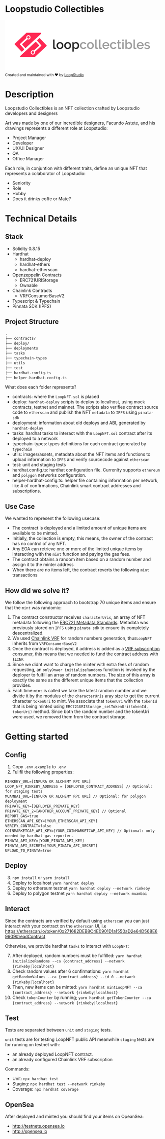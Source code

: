 # Loopstudio Collectibles

![Loopcollectibles](loopcollectibles.png)
<sub> Created and maintained with ❤️ by <a href="[https://loopstudio.dev/](https://loopstudio.dev/)">LoopStudio</a> </sub>

# Description

Loopstudio Collectibles is an NFT collection crafted by Loopstudio developers and designers

Art was made by one of our incredible designers, Facundo Astete, and his drawings represents a different role at Loopstudio:

- Project Manager
- Developer
- UX/UI Designer
- QA
- Office Manager

Each role, in conjuntion with different traits, define an unique NFT that represents a colaborator of Loopstudio:

- Seniority
- Role
- Hobby
- Does it drinks coffe or Mate?

# Technical Details

## Stack

- Solidity 0.8.15
- Hardhat
  - hardhat-deploy
  - hardhat-ethers
  - hardhat-etherscan
- Openzeppelin Contracts
  - ERC721URIStorage
  - Ownable
- Chainlink Contracts
  - VRFConsumerBaseV2
- Typescript & Typechain
- Pinnata SDK (IPFS)

## Project Structure

```
.
├── contracts/
├── deploy/
├── deployments
├── tasks
├── typechain-types
├── utils
├── test
├── hardhat.config.ts
├── helper-hardhat-config.ts
```

What does each folder represents?

- contracts: where the `LoopNFT.sol` is placed
- deploy: `hardhat-deploy` scripts to deploy to localhost, using mock contracts, testnet and mainnet. The scripts also verifies contract source code to `etherscan` and publish the NFT `metadata` to `IPFS` using `pinata-sdk`
- deployment: information about old deploys and ABI, generated by `hardhat-deploy`
- tasks: hardhat tasks to interact with the `LoopNFT.sol` contract after its deployed to a network
- typechain-types: types definitions for each contract generated by `typechain`
- utils: images/assets, metadata about the NFT items and functions to upload information to `IPFS` and verify sourcecode against `etherscan`
- test: unit and staging tests
- hardhat.config.ts: hardhat configuration file. Currenlty supports `ethereum` and `polygon` networks configuration.
- helper-hardhat-config.ts: helper file containing information per network, like # of confirmations, Chainlink smart contract addresses and subscriptions.

## Use Case

We wanted to represent the following usecase:

- The contract is deployed and a limited amount of unique items are available to be minted.
- Initially, the collection is empty, this means, the owner of the contract has no control of any NFT.
- Any EOA can retrieve one or more of the limited unique items by interacting with the `mint` function and paying the gas fees.
- The contract obtains a random item based on a random number and assign it to the minter address
- When there are no items left, the contract reverts the following `mint` transactions

## How did we solve it?

We follow the following approach to bootstrap 70 unique items and ensure that the `mint` was randomic:

1. The contract constructor receives `characterUris`, an array of NFT metadata following the [ERC721 Metadata Standards](https://docs.opensea.io/docs/metadata-standards). Metadata was previously stored on `IPFS` using `pinata sdk` to ensure its completely descentralized.
2. We used [Chainlink VRF](https://docs.chain.link/docs/chainlink-vrf/) for random numbers generation, thus`LoopNFT` inherits from `VRFConsumerBaseV2`
3. Once the contract is deployed, it address is added as a [VRF subscription consumer](https://vrf.chain.link), this means that we needed to fund the contract address with `$LINK`
4. Since we didnt want to charge the minter with extra fees of random requesting, an `onlyOnwer initializeRandoms` function is invoked by the deployer to fulfill an array of random numbers. The size of this array is exactly the same as the different unique items that the collection provides.
5. Each time `mint` is called we take the latest random number and we divide it by the modulus of the `characterUris` aray size to get the current character `tokenUri` to mint. We associate that `tokenUri` with the `tokenId` that is being minted using `ERC721URIStorage` `_setTokenUri(tokenId, tokenUri)` method. Since both the random number and the tokenUri were used, we removed them from the contract storage.

# Getting started

## Config

1. Copy `.env.example` to `.env`
2. Fullfil the following properties:

```
RINKEBY_URL=[INFURA OR ALCHEMY RPC URL]
LOOP_NFT_RINKEBY_ADDRESS = [DEPLOYED_CONTRACT_ADDRESS] // Optional: for staging tests
MUAMBAI_URL=[INFURA OR ALCHEMY RPC URL] // Optional: for polygon deployment
PRIVATE_KEY=[DEPLOYER_PRIVATE_KEY]
PRIVATE_KEY_2=[ANOTHER_ACCOUNT_PRIVATE_KEY] // Optional
REPORT_GAS=true
ETHERSCAN_API_KEY=[YOUR_ETHERSCAN_API_KEY]
VERIFY_CONTRACT=false
COINMARKETCAP_API_KEY=[YOUR_COINMARKETCAP_API_KEY] // Optional: only needed by hardhat-gas-reporter.
PINATA_API_KEY=[YOUR_PINATA_API_KEY]
PINATA_API_SECRET=[YOUR_PINATA_API_SECRET]
UPLOAD_TO_PINATA=true
```

## Deploy

3. `npm install` or `yarn install`
4. Deploy to localhost `yarn hardhat deploy`
5. Deploy to ethereum testnet `yarn hardhat deploy --network rinkeby`
6. Deploy to polygon testnet `yarn hardhat deploy --network muambai`

## Interact

Since the contracts are verified by default using `etherscan` you can just interact with your contract on the `etherscan` UI, i.e https://etherscan.io/token/0x271682DEB8C4E0901D1a1550aD2e64D568E69909#readContract

Otherwise, we provide hardhat `tasks` to interact with `LoopNFT`:

7. After deployed, random numbers must be fulfilled: `yarn hardhat initializeRandoms --ca {contract_address} --network {rinkeby|localhost}`
8. Check random values after 6 confirmations: `yarn hardhat getRandomValues --ca {contract_address} --id 0 --network {rinkeby|localhost}`
9. Then, new items can be minted: `yarn hardhat mintLoopNFT --ca {contract_address} --network {rinkeby|localhost}`
10. Check `tokenCounter` by running; `yarn hardhat getTokenCounter --ca {contract_address} --network {rinkeby|localhost}`

## Test

Tests are separated between `unit` and `staging` tests.

`unit` tests are for testing LoopNFT public API meanwhile `staging` tests are for running on testnet with:

- an already deployed LoopNFT contract.
- an already configured Chainlink VRF subscription

Commands:

- Unit: `npx hardhat test`
- Staging: `npx hardhat test --network rinkeby`
- Coverage: `npx hardhat coverage`

## OpenSea

After deployed and minted you should find your items on OpeanSea:

- http://testnets.opensea.io
- http://opensea.io
